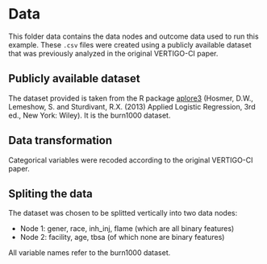 # Data

This folder data contains the data nodes and outcome data used to run this example. These `.csv` files were created using a publicly available dataset that was previously analyzed in the original VERTIGO-CI paper.

## Publicly available dataset

The dataset provided is taken from the R package [aplore3](https://cran.r-project.org/web/packages/aplore3/index.html) (Hosmer, D.W., Lemeshow, S. and Sturdivant, R.X. (2013) Applied Logistic Regression, 3rd ed., New York: Wiley). It is the burn1000 dataset.

## Data transformation

Categorical variables were recoded according to the original VERTIGO-CI paper.

## Spliting the data

The dataset was chosen to be splitted vertically into two data nodes:
- Node 1: gener, race, inh_inj, flame (which are all binary features)
- Node 2: facility, age, tbsa (of which none are binary features)

All variable names refer to the burn1000 dataset.

